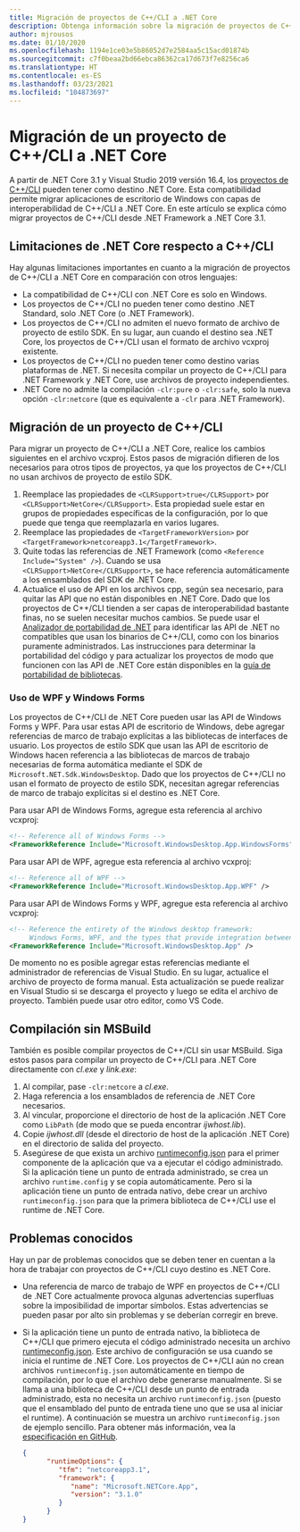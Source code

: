 ```yaml
---
title: Migración de proyectos de C++/CLI a .NET Core
description: Obtenga información sobre la migración de proyectos de C++/CLI a .NET Core.
author: mjrousos
ms.date: 01/10/2020
ms.openlocfilehash: 1194e1ce03e5b86052d7e2584aa5c15acd01874b
ms.sourcegitcommit: c7f0beaa2bd66ebca86362ca17d673f7e8256ca6
ms.translationtype: HT
ms.contentlocale: es-ES
ms.lasthandoff: 03/23/2021
ms.locfileid: "104873697"
---
```

# <a name="how-to-port-a-ccli-project-to-net-core"></a>Migración de un proyecto de C++/CLI a .NET Core

A partir de .NET Core 3.1 y Visual Studio 2019 versión 16.4, los [proyectos de C++/CLI](/cpp/dotnet/dotnet-programming-with-cpp-cli-visual-cpp) pueden tener como destino .NET Core. Esta compatibilidad permite migrar aplicaciones de escritorio de Windows con capas de interoperabilidad de C++/CLI a .NET Core. En este artículo se explica cómo migrar proyectos de C++/CLI desde .NET Framework a .NET Core 3.1.

## <a name="ccli-net-core-limitations"></a>Limitaciones de .NET Core respecto a C++/CLI

Hay algunas limitaciones importantes en cuanto a la migración de proyectos de C++/CLI a .NET Core en comparación con otros lenguajes:

* La compatibilidad de C++/CLI con .NET Core es solo en Windows.
* Los proyectos de C++/CLI no pueden tener como destino .NET Standard, solo .NET Core (o .NET Framework).
* Los proyectos de C++/CLI no admiten el nuevo formato de archivo de proyecto de estilo SDK. En su lugar, aun cuando el destino sea .NET Core, los proyectos de C++/CLI usan el formato de archivo vcxproj existente.
* Los proyectos de C++/CLI no pueden tener como destino varias plataformas de .NET. Si necesita compilar un proyecto de C++/CLI para .NET Framework y .NET Core, use archivos de proyecto independientes.
* .NET Core no admite la compilación `-clr:pure` o `-clr:safe`, solo la nueva opción `-clr:netcore` (que es equivalente a `-clr` para .NET Framework).

## <a name="port-a-ccli-project"></a>Migración de un proyecto de C++/CLI

Para migrar un proyecto de C++/CLI a .NET Core, realice los cambios siguientes en el archivo vcxproj. Estos pasos de migración difieren de los necesarios para otros tipos de proyectos, ya que los proyectos de C++/CLI no usan archivos de proyecto de estilo SDK.

1. Reemplace las propiedades de `<CLRSupport>true</CLRSupport>` por `<CLRSupport>NetCore</CLRSupport>`. Esta propiedad suele estar en grupos de propiedades específicas de la configuración, por lo que puede que tenga que reemplazarla en varios lugares.
2. Reemplace las propiedades de `<TargetFrameworkVersion>` por `<TargetFramework>netcoreapp3.1</TargetFramework>`.
3. Quite todas las referencias de .NET Framework (como `<Reference Include="System" />`). Cuando se usa `<CLRSupport>NetCore</CLRSupport>`, se hace referencia automáticamente a los ensamblados del SDK de .NET Core.
4. Actualice el uso de API en los archivos cpp, según sea necesario, para quitar las API que no están disponibles en .NET Core. Dado que los proyectos de C++/CLI tienden a ser capas de interoperabilidad bastante finas, no se suelen necesitar muchos cambios. Se puede usar el [Analizador de portabilidad de .NET](../../standard/analyzers/portability-analyzer.md) para identificar las API de .NET no compatibles que usan los binarios de C++/CLI, como con los binarios puramente administrados. Las instrucciones para determinar la portabilidad del código y para actualizar los proyectos de modo que funcionen con las API de .NET Core están disponibles en la [guía de portabilidad de bibliotecas](./libraries.md#determine-portability).

### <a name="wpf-and-windows-forms-usage"></a>Uso de WPF y Windows Forms

Los proyectos de C++/CLI de .NET Core pueden usar las API de Windows Forms y WPF. Para usar estas API de escritorio de Windows, debe agregar referencias de marco de trabajo explícitas a las bibliotecas de interfaces de usuario. Los proyectos de estilo SDK que usan las API de escritorio de Windows hacen referencia a las bibliotecas de marcos de trabajo necesarias de forma automática mediante el SDK de `Microsoft.NET.Sdk.WindowsDesktop`. Dado que los proyectos de C++/CLI no usan el formato de proyecto de estilo SDK, necesitan agregar referencias de marco de trabajo explícitas si el destino es .NET Core.

Para usar API de Windows Forms, agregue esta referencia al archivo vcxproj:

```xml
<!-- Reference all of Windows Forms -->
<FrameworkReference Include="Microsoft.WindowsDesktop.App.WindowsForms" />
```

Para usar API de WPF, agregue esta referencia al archivo vcxproj:

```xml
<!-- Reference all of WPF -->
<FrameworkReference Include="Microsoft.WindowsDesktop.App.WPF" />
```

Para usar API de Windows Forms y WPF, agregue esta referencia al archivo vcxproj:

```xml
<!-- Reference the entirety of the Windows desktop framework:
     Windows Forms, WPF, and the types that provide integration between them -->
<FrameworkReference Include="Microsoft.WindowsDesktop.App" />
```

De momento no es posible agregar estas referencias mediante el administrador de referencias de Visual Studio. En su lugar, actualice el archivo de proyecto de forma manual. Esta actualización se puede realizar en Visual Studio si se descarga el proyecto y luego se edita el archivo de proyecto. También puede usar otro editor, como VS Code.

## <a name="build-without-msbuild"></a>Compilación sin MSBuild

También es posible compilar proyectos de C++/CLI sin usar MSBuild. Siga estos pasos para compilar un proyecto de C++/CLI para .NET Core directamente con *cl.exe* y *link.exe*:

1. Al compilar, pase `-clr:netcore` a *cl.exe*.
2. Haga referencia a los ensamblados de referencia de .NET Core necesarios.
3. Al vincular, proporcione el directorio de host de la aplicación .NET Core como `LibPath` (de modo que se pueda encontrar *ijwhost.lib*).
4. Copie *ijwhost.dll* (desde el directorio de host de la aplicación .NET Core) en el directorio de salida del proyecto.
5. Asegúrese de que exista un archivo [runtimeconfig.json](https://github.com/dotnet/sdk/blob/main/documentation/specs/runtime-configuration-file.md) para el primer componente de la aplicación que va a ejecutar el código administrado. Si la aplicación tiene un punto de entrada administrado, se crea un archivo `runtime.config` y se copia automáticamente. Pero si la aplicación tiene un punto de entrada nativo, debe crear un archivo `runtimeconfig.json` para que la primera biblioteca de C++/CLI use el runtime de .NET Core.

## <a name="known-issues"></a>Problemas conocidos

Hay un par de problemas conocidos que se deben tener en cuentan a la hora de trabajar con proyectos de C++/CLI cuyo destino es .NET Core.

* Una referencia de marco de trabajo de WPF en proyectos de C++/CLI de .NET Core actualmente provoca algunas advertencias superfluas sobre la imposibilidad de importar símbolos. Estas advertencias se pueden pasar por alto sin problemas y se deberían corregir en breve.
* Si la aplicación tiene un punto de entrada nativo, la biblioteca de C++/CLI que primero ejecuta el código administrado necesita un archivo [runtimeconfig.json](https://github.com/dotnet/sdk/blob/main/documentation/specs/runtime-configuration-file.md). Este archivo de configuración se usa cuando se inicia el runtime de .NET Core. Los proyectos de C++/CLI aún no crean archivos `runtimeconfig.json` automáticamente en tiempo de compilación, por lo que el archivo debe generarse manualmente. Si se llama a una biblioteca de C++/CLI desde un punto de entrada administrado, esta no necesita un archivo `runtimeconfig.json` (puesto que el ensamblado del punto de entrada tiene uno que se usa al iniciar el runtime). A continuación se muestra un archivo `runtimeconfig.json` de ejemplo sencillo. Para obtener más información, vea la [especificación en GitHub](https://github.com/dotnet/sdk/blob/main/documentation/specs/runtime-configuration-file.md).

    ```json
    {
          "runtimeOptions": {
             "tfm": "netcoreapp3.1",
             "framework": {
                "name": "Microsoft.NETCore.App",
                "version": "3.1.0"
             }
          }
    }
    ```
